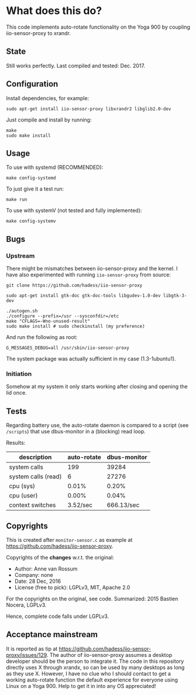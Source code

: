 # What does this do?

This code implements auto-rotate functionality on the Yoga 900 by coupling iio-sensor-proxy to xrandr.

## State

Still works perfectly. Last compiled and tested: Dec. 2017.

## Configuration

Install dependencies, for example:

	sudo apt-get install iio-sensor-proxy libxrandr2 libglib2.0-dev
	
Just compile and install by running:

	make
	sudo make install

## Usage

To use with systemd (RECOMMENDED):

	make config-systemd

To just give it a test run:

	make run

To use with systemV (not tested and fully implemented):

	make config-systemv

## Bugs

### Upstream

There might be mismatches between iio-sensor-proxy and the kernel. I have also experimented with running `iio-sensor-proxy` from source:

	git clone https://github.com/hadess/iio-sensor-proxy

	sudo apt-get install gtk-doc gtk-doc-tools libgudev-1.0-dev libgtk-3-dev

	./autogen.sh 
	./configure --prefix=/usr --sysconfdir=/etc
	make "CFLAGS=-Wno-unused-result"
	sudo make install # sudo checkinstall (my preference)

And run the following as root:

	G_MESSAGES_DEBUG=all /usr/sbin/iio-sensor-proxy

The system package was actually sufficient in my case (1.3-1ubuntu1).

### Initiation

Somehow at my system it only starts working after closing and opening the lid once.

## Tests

Regarding battery use, the auto-rotate daemon is compared to a script (see `/scripts`) that use dbus-monitor in a (blocking) read loop.

Results:


| description         | auto-rotate   | dbus-monitor  |
| ------------------- | ------------- | ------------- |
| system calls        | 199           | 39284         | 
| system calls (read) | 6             | 27276    | 
| cpu (sys)           | 0.01%         | 0.20%         | 
| cpu (user)          | 0.00%         | 0.04%         | 
| context switches    | 3.52/sec      | 666.13/sec    | 


## Copyrights

This is created after `monitor-sensor.c` as example at <https://github.com/hadess/iio-sensor-proxy>.

Copyrights of the **changes** w.r.t. the original:

* Author: Anne van Rossum
* Company: none
* Date: 28 Dec, 2016
* License (free to pick): LGPLv3, MIT, Apache 2.0

For the copyrights on the original, see code. Summarized: 2015 Bastien Nocera, LGPLv3.

Hence, complete code falls under LGPLv3.

## Acceptance mainstream

It is reported as tip at https://github.com/hadess/iio-sensor-proxy/issues/129. The author of iio-sensor-proxy assumes a desktop developer should be the person to integrate it. The code in this repository directly uses X through xrandx, so can be used by many desktops as long as they use X. However, I have no clue who I should contact to get a working auto-rotate function the default experience for everyone using Linux on a Yoga 900. Help to get it in into any OS appreciated!

